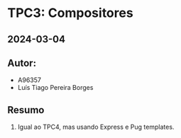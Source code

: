 # TPC3: Compositores
## 2024-03-04
	
## Autor:
- A96357
- Luís Tiago Pereira Borges
	
## Resumo
	
1. Igual ao TPC4, mas usando Express e Pug templates.
